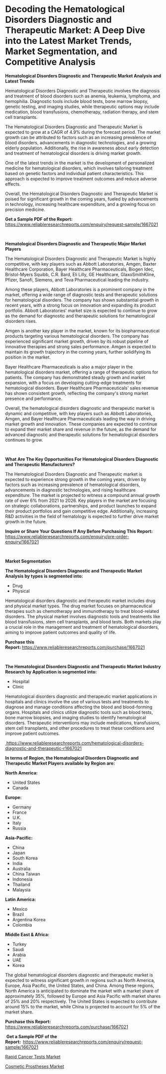 <p><h1>Decoding the Hematological Disorders Diagnostic and Therapeutic Market: A Deep Dive into the Latest Market Trends, Market Segmentation, and Competitive Analysis</h1></p><p><strong>Hematological Disorders Diagnostic and Therapeutic Market Analysis and Latest Trends</strong></p>
<p><p>Hematological Disorders Diagnostic and Therapeutic involves the diagnosis and treatment of blood disorders such as anemia, leukemia, lymphoma, and hemophilia. Diagnostic tools include blood tests, bone marrow biopsy, genetic testing, and imaging studies, while therapeutic options may include medication, blood transfusions, chemotherapy, radiation therapy, and stem cell transplants.</p><p>The Hematological Disorders Diagnostic and Therapeutic Market is expected to grow at a CAGR of 4.9% during the forecast period. The market growth can be attributed to factors such as an increasing prevalence of blood disorders, advancements in diagnostic technologies, and a growing elderly population. Additionally, the rise in awareness about early detection and treatment of hematological disorders is driving market growth.</p><p>One of the latest trends in the market is the development of personalized medicine for hematological disorders, which involves tailoring treatment based on genetic factors and individual patient characteristics. This approach is expected to improve treatment outcomes and reduce adverse effects.</p><p>Overall, the Hematological Disorders Diagnostic and Therapeutic Market is poised for significant growth in the coming years, fueled by advancements in technology, increasing healthcare expenditure, and a growing focus on precision medicine.</p></p>
<p><strong>Get a Sample PDF of the Report:&nbsp;</strong> <a href="https://www.reliableresearchreports.com/enquiry/request-sample/1667021">https://www.reliableresearchreports.com/enquiry/request-sample/1667021</a></p>
<p>&nbsp;</p>
<p><strong>Hematological Disorders Diagnostic and Therapeutic Major Market Players</strong></p>
<p><p>The Hematological Disorders Diagnostic and Therapeutic Market is highly competitive, with key players such as Abbott Laboratories, Amgen, Baxter Healthcare Corporation, Bayer Healthcare Pharmaceuticals, Biogen Idec, Bristol-Myers Squibb, C.R. Bard, Eli Lilly, GE Healthcare, GlaxoSmithKline, Pfizer, Sanofi, Siemens, and Teva Pharmaceutical leading the industry.</p><p>Among these players, Abbott Laboratories is a prominent company in the market, offering a wide range of diagnostic tests and therapeutic solutions for hematological disorders. The company has shown substantial growth in recent years, with a strong focus on innovation and expanding its product portfolio. Abbott Laboratories' market size is expected to continue to grow as the demand for diagnostic and therapeutic solutions for hematological disorders rises.</p><p>Amgen is another key player in the market, known for its biopharmaceutical products targeting various hematological disorders. The company has experienced significant market growth, driven by its robust pipeline of innovative therapies and strong sales performance. Amgen is expected to maintain its growth trajectory in the coming years, further solidifying its position in the market.</p><p>Bayer Healthcare Pharmaceuticals is also a major player in the hematological disorders market, offering a range of therapeutic options for patients. The company has demonstrated steady growth and market expansion, with a focus on developing cutting-edge treatments for hematological disorders. Bayer Healthcare Pharmaceuticals' sales revenue has shown consistent growth, reflecting the company's strong market presence and performance.</p><p>Overall, the hematological disorders diagnostic and therapeutic market is dynamic and competitive, with key players such as Abbott Laboratories, Amgen, and Bayer Healthcare Pharmaceuticals leading the way in driving market growth and innovation. These companies are expected to continue to expand their market share and revenue in the future, as the demand for advanced diagnostic and therapeutic solutions for hematological disorders continues to grow.</p></p>
<p>&nbsp;</p>
<p><strong>What Are The Key Opportunities For Hematological Disorders Diagnostic and Therapeutic Manufacturers?</strong></p>
<p><p>The Hematological Disorders Diagnostic and Therapeutic market is expected to experience strong growth in the coming years, driven by factors such as increasing prevalence of hematological disorders, advancements in diagnostic technologies, and rising healthcare expenditure. The market is projected to witness a compound annual growth rate of over 6% from 2021 to 2026. Key players in the market are focusing on strategic collaborations, partnerships, and product launches to expand their product portfolios and gain competitive edge. Additionally, increasing R&D activities in the field of hematology is expected to further drive market growth in the future.</p></p>
<p><strong>Inquire or Share Your Questions If Any Before Purchasing This Report:</strong> <a href="https://www.reliableresearchreports.com/enquiry/pre-order-enquiry/1667021">https://www.reliableresearchreports.com/enquiry/pre-order-enquiry/1667021</a></p>
<p>&nbsp;</p>
<p><strong>Market Segmentation</strong></p>
<p><strong>The Hematological Disorders Diagnostic and Therapeutic Market Analysis by types is segmented into:</strong></p>
<p><ul><li>Drug</li><li>Physical</li></ul></p>
<p><p>Hematological disorders diagnostic and therapeutic market includes drug and physical market types. The drug market focuses on pharmaceutical therapies such as chemotherapy and immunotherapy to treat blood-related disorders. The physical market involves diagnostic tools and treatments like blood transfusions, stem cell transplants, and blood tests. Both markets play a crucial role in the management and treatment of hematological disorders, aiming to improve patient outcomes and quality of life.</p></p>
<p><strong>Purchase this Report:&nbsp;</strong><a href="https://www.reliableresearchreports.com/purchase/1667021">https://www.reliableresearchreports.com/purchase/1667021</a></p>
<p>&nbsp;</p>
<p><strong>The Hematological Disorders Diagnostic and Therapeutic Market Industry Research by Application is segmented into:</strong></p>
<p><ul><li>Hospital</li><li>Clinic</li></ul></p>
<p><p>Hematological disorders diagnostic and therapeutic market applications in hospitals and clinics involve the use of various tests and treatments to diagnose and manage conditions affecting the blood and blood-forming organs. Hospitals and clinics utilize diagnostic tools such as blood tests, bone marrow biopsies, and imaging studies to identify hematological disorders. Therapeutic interventions may include medications, transfusions, stem cell transplants, and other procedures to treat these conditions and improve patient outcomes.</p></p>
<p><a href="https://www.reliableresearchreports.com/hematological-disorders-diagnostic-and-therapeutic-r1667021">&nbsp;https://www.reliableresearchreports.com/hematological-disorders-diagnostic-and-therapeutic-r1667021</a></p>
<p><strong>In terms of Region, the Hematological Disorders Diagnostic and Therapeutic Market Players available by Region are:</strong></p>
<p>
    <p> <strong> North America: </strong>
        <ul>
            <li>United States</li>
            <li>Canada</li>
        </ul>
        </p> 
    <p> <strong> Europe: </strong>
        <ul>
            <li>Germany</li>
            <li>France</li>
            <li>U.K.</li>
            <li>Italy</li>
            <li>Russia</li>
        </ul>
        </p> 
    <p> <strong> Asia-Pacific: </strong>
        <ul>
            <li>China</li>
            <li>Japan</li>
            <li>South Korea</li>
            <li>India</li>
            <li>Australia</li>
            <li>China Taiwan</li>
            <li>Indonesia</li>
            <li>Thailand</li>
            <li>Malaysia</li>
        </ul>
        </p> 
    <p> <strong> Latin America: </strong>
        <ul>
            <li>Mexico</li>
            <li>Brazil</li>
            <li>Argentina Korea</li>
            <li>Colombia</li>
        </ul>
        </p> 
    <p> <strong> Middle East & Africa: </strong>
        <ul>
            <li>Turkey</li>
            <li>Saudi</li>
            <li>Arabia</li>
            <li>UAE</li>
            <li>Korea</li>
        </ul>
    </p>
    </p>
<p><p>The global hematological disorders diagnostic and therapeutic market is expected to witness significant growth in regions such as North America, Europe, Asia Pacific, the United States, and China. Among these regions, North America is anticipated to dominate the market with a market share of approximately 35%, followed by Europe and Asia Pacific with market shares of 25% and 20% respectively. The United States is expected to contribute around 15% to the market, while China is projected to account for 5% of the market share.</p></p>
<p><strong>Purchase this Report: </strong><a href="https://www.reliableresearchreports.com/purchase/1667021">https://www.reliableresearchreports.com/purchase/1667021</a></p>
<p>&nbsp;<strong>Get a Sample PDF of the Report:&nbsp;&nbsp;</strong><a href="https://www.reliableresearchreports.com/enquiry/request-sample/1667021">https://www.reliableresearchreports.com/enquiry/request-sample/1667021</a></p>
<p><strong></strong></p>
<p><p><a href="https://github.com/kmatchooka/Market-Research-Report-List-1/blob/main/rapid-cancer-tests-market.md">Rapid Cancer Tests Market</a></p><p><a href="https://github.com/liliskanaya73/Market-Research-Report-List-1/blob/main/cosmetic-prostheses-market.md">Cosmetic Prostheses Market</a></p></p>